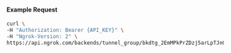 
#### Example Request

```bash 
curl \
-H "Authorization: Bearer {API_KEY}" \
-H "Ngrok-Version: 2" \
https://api.ngrok.com/backends/tunnel_group/bkdtg_2EmMPkPrZDzj5arLpTJnGPHcktX
